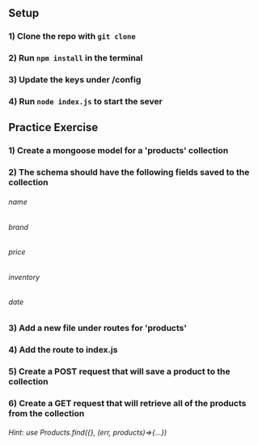 ## Setup
### 1) Clone the repo with `git clone`
### 2) Run `npm install` in the terminal
### 3) Update the keys under /config
### 4) Run `node index.js` to start the sever

## Practice Exercise
### 1) Create a mongoose model for a 'products' collection
### 2) The schema should have the following fields saved to the collection
######   name
######     brand
######     price
######     inventory
######     date
### 3) Add a new file under routes for 'products'
### 4) Add the route to index.js
### 5) Create a POST request that will save a product to the collection
### 6) Create a GET request that will retrieve all of the products from the collection
######   Hint: use Products.find({}, (err, products)=>{...})